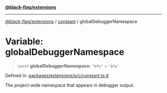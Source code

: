 [**@black-flag/extensions**](../../README.md)

***

[@black-flag/extensions](../../README.md) / [constant](../README.md) / globalDebuggerNamespace

# Variable: globalDebuggerNamespace

> `const` **globalDebuggerNamespace**: `"bfe"` = `'bfe'`

Defined in: [packages/extensions/src/constant.ts:4](https://github.com/Xunnamius/black-flag/blob/3c3f6e1e60095912b550318378e24dc68e62b7d6/packages/extensions/src/constant.ts#L4)

The project-wide namespace that appears in debugger output.
